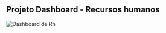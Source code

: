 ## Projeto Dashboard - Recursos humanos
![Dashboard de Rh](https://user-images.githubusercontent.com/69217230/163654065-19528acf-bb97-46d6-90ef-ab3893c22b65.gif)
